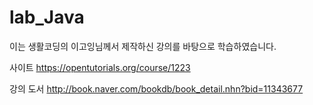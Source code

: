 # lab_Java
이는 생활코딩의 이고잉님께서 제작하신 강의를 바탕으로 학습하였습니다.

사이트 
https://opentutorials.org/course/1223

강의 도서 
http://book.naver.com/bookdb/book_detail.nhn?bid=11343677
